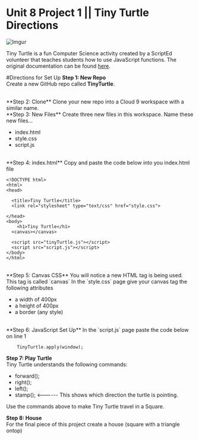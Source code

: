 # Unit 8 Project 1 || Tiny Turtle Directions
![Imgur](http://i.imgur.com/Nh1qdMJm.jpg)

Tiny Turtle is a fun Computer Science activity created by a ScriptEd volunteer that teaches students how to use JavaScript functions. The original documentation can be found [here](https://github.com/toolness/tiny-turtle).


#Directions for Set Up
**Step 1: New Repo**      
Create a new GitHub repo called **TinyTurtle**.

<br>
**Step 2: Clone**   
Clone your new repo into a Cloud 9 workspace with a similar name.

<br>
**Step 3: New Files**   
Create three new files in this workspace. Name these new files...

* index.html
* style.css
* script.js

<br>
**Step 4: index.html**  
Copy and paste the code below into you index.html file

```
<!DOCTYPE html>
<html>
<head>
  
  <title>Tiny Turtle</title>
  <link rel="stylesheet" type="text/css" href="style.css">
  
</head>
<body>
    <h1>Tiny Turtle</h1>
  <canvas></canvas>
  
  <script src="tinyTurtle.js"></script>
  <script src="script.js"></script>
</body>
</html>
```

<br>
**Step 5: Canvas CSS**  
You will notice a new HTML tag is being used. This tag is called `canvas`
In the `style.css` page give your canvas tag the following attributes

* a width of 400px
* a height of 400px
* a border (any style)

<br>
**Step 6: JavaScript Set Up**  
In the `script.js` page paste the code below on line 1


```
	TinyTurtle.apply(window); 
``` 

**Step 7: Play Turtle**  
Tiny Turtle understands the following commands:

* forward();
* right();
* left();
* stamp(); <------ This shows which direction the turtle is pointing.  

Use the commands above to make Tiny Turtle travel in a Square.

**Step 8: House**  
For the final piece of this project create a house (square with a triangle ontop)


